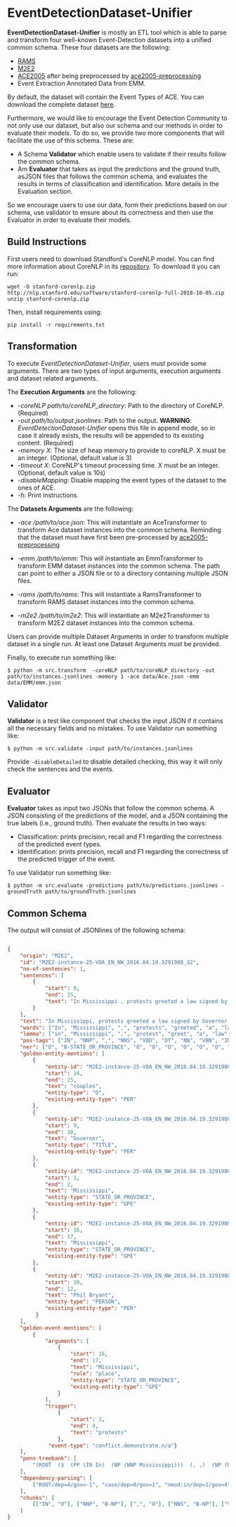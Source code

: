 # EventDetectionDataset-Unifier

**EventDetectionDataset-Unifier** is mostly an ETL tool which is able to parse and transform four well-known Event-Detection 
datasets into a unified common schema. These four datasets are the following:

  - [RAMS](https://nlp.jhu.edu/rams/)
  - [M2E2](https://github.com/limanling/m2e2)
  - [ACE2005](https://catalog.ldc.upenn.edu/LDC2006T06) after being preprocessed by [ace2005-preprocessing](https://github.com/nlpcl-lab/ace2005-preprocessing)
  - Event Extraction Annotated Data from EMM.

By default, the dataset will contain the Event Types of ACE. You can download the complete dataset
[here](https://drive.google.com/file/d/1KxJe_HPTDXM3CDg0k2g6wp6XN1L4nz2G/view?usp=sharing).

Furthermore, we would like to encourage the Event Detection Community to not only use our dataset, but also our schema and our
methods in order to evaluate their models. To do so, we provide two more components that will facilitate the use of this schema.
These are:

- A Schema **Validator** which enable users to validate if their results follow the common schema.
- Am **Evaluator** that takes as input the predictions and the ground truth, asJSON files that follows the common schema, 
  and evaluates the results in terms of classification and identification. More details in the Evaluation section.
  
So we encourage users to use our data, form their predictions based on our schema, use validator to ensure about its correctness
and then use the Evaluator in order to evaluate their models.

## Build Instructions
    
First users need to download Standford's CoreNLP model. You can find more information about CoreNLP in its [repository](https://github.com/stanfordnlp/CoreNLP).
To download it you can run:

```shell script
wget -O stanford-corenlp.zip http://nlp.stanford.edu/software/stanford-corenlp-full-2018-10-05.zip 
unzip stanford-corenlp.zip
```

Then, install requirements using:

    pip install -r requirements.txt


## Transformation

To execute  *EventDetectionDataset-Unifier*, users must provide some arguments. There are two types of input arguments, execution arguments 
and dataset related arguments. 

The **Execution Arguments** are the following:

- *-coreNLP path/to/coreNLP_directory*:  Path to the directory of CoreNLP. (Required)
- *-out path/to/output.jsonlines*: Path to the output. **WARNING**:  *EventDetectionDataset-Unifier* opens this file in append mode, so in case it already exists, the results will be appended to its existing content. (Required)
- *-memory X*: The size of heap memory to provide to coreNLP.  X must be an integer.  (Optional, default value is 3)
- *-timeout X*: CoreNLP's timeout processing time.  X must be an integer.  (Optional, default value is 10s)
- *-disableMapping*: Disable mapping the event types of the dataset to the ones of ACE.
- *-h*:        Print instructions.

The **Datasets Arguments** are the following:

- *-ace /path/to/ace.json*: This will instantiate an AceTransformer to transform Ace dataset instances into the common schema. 
                            Reminding that the dataset must have first been pre-processed by  [ace2005-preprocessing](https://github.com/nlpcl-lab/ace2005-preprocessing)
                            
- *-emm /path/to/emm*:      This will instantiate an EmmTransformer to transform EMM dataset instances into the common schema. 
                            The path can point to either a JSON file or to a directory containing multiple JSON files.

- *-rams /path/to/rams*:    This will instantiate a RamsTransformer to transform RAMS dataset instances into the common schema. 

- *-m2e2 /path/to/m2e2*:    This will instantiate an M2e2Transformer to transform M2E2 dataset instances into the common schema.

Users can provide multiple Dataset Arguments in order to transform multiple dataset in a single run. At least one Dataset Arguments must be provided.

Finally, to execute run something like:
 
    $ python -m src.transform  -coreNLP path/to/coreNLP_directory -out path/to/instances.jsonlines -memory 1 -ace data/Ace.json -emm data/EMM/emm.json 

## Validator

**Validator** is a test like component that checks the input JSON if it contains all the necessary fields and no mistakes.
To use Validator run something like:

    $ python -m src.validate -input path/to/instances.jsonlines

Provide `-disableDetailed` to disable detailed checking, this way it will only check the sentences and the events.

## Evaluator
**Evaluator** takes as input two JSONs that follow the common schema. A JSON consisting of the predictions of the model, 
and a JSON containing the true labels (i.e., ground truth). Then evaluate the results in two ways:
    
- Classification: prints precision, recall and F1 regarding the correctness of the predicted event types.
- Identification: prints precision, recall and F1 regarding the correctness of the predicted trigger of the event.

To use Validator run something like:
    
    $ python -m src.evaluate -predictions path/to/predictions.jsonlines -groundTruth path/to/groundTruth.jsonlines

## Common Schema

The output will consist of JSONlines of the following schema:

```json

{
    "origin": "M2E2", 
    "id": "M2E2-instance-25-VOA_EN_NW_2016.04.19.3291980_32", 
    "no-of-sentences": 1, 
    "sentences": [
        {
            "start": 0, 
            "end": 25, 
            "text": "In Mississippi , protests greeted a law signed by Governor Phil Bryant allowing business owners in Mississippi to refuse service to same - sex couples"
        }
    ],
    "text": "In Mississippi, protests greeted a law signed by Governor Phil Bryant allowing business owners in Mississippi to refuse service to same-sex couples", 
    "words": ["In", "Mississippi", ",", "protests", "greeted", "a", "law", "signed", "by", "Governor", "Phil", "Bryant", "allowing", "business", "owners", "in", "Mississippi", "to", "refuse", "service", "to", "same", "-", "sex", "couples"], 
    "lemma": ["in", "Mississippi", ",", "protest", "greet", "a", "law", "sign", "by", "governor", "Phil", "Bryant", "allow", "business", "owner", "in", "Mississippi", "to", "refuse", "service", "to", "same", "-", "sex", "couple"], 
    "pos-tags": ["IN", "NNP", ",", "NNS", "VBD", "DT", "NN", "VBN", "IN", "NN", "NNP", "NNP", "VBG", "NN", "NNS", "IN", "NNP", "TO", "VB", "NN", "TO", "JJ", ":", "NN", "NNS"], 
    "ner": ["O", "B-STATE_OR_PROVINCE", "O", "O", "O", "O", "O", "O", "O", "B-TITLE", "B-PERSON", "I-PERSON", "O", "O", "O", "O", "B-STATE_OR_PROVINCE", "O", "O", "O", "O", "O", "O", "O", "O"], 
    "golden-entity-mentions": [
        {
            "entity-id": "M2E2-instance-25-VOA_EN_NW_2016.04.19.3291980_32-entity-0", 
            "start": 24, 
            "end": 25, 
            "text": "couples", 
            "entity-type": "O", 
            "existing-entity-type": "PER"
        }, 
        {
            "entity-id": "M2E2-instance-25-VOA_EN_NW_2016.04.19.3291980_32-entity-1", 
            "start": 9, 
            "end": 10, 
            "text": "Governor", 
            "entity-type": "TITLE", 
            "existing-entity-type": "PER"
        }, 
        {
            "entity-id": "M2E2-instance-25-VOA_EN_NW_2016.04.19.3291980_32-entity-2", 
            "start": 1,
            "end": 2,
            "text": "Mississippi",
            "entity-type": "STATE_OR_PROVINCE",
            "existing-entity-type": "GPE"
        },
        {
            "entity-id": "M2E2-instance-25-VOA_EN_NW_2016.04.19.3291980_32-entity-3", 
            "start": 16, 
            "end": 17, 
            "text": "Mississippi", 
            "entity-type": "STATE_OR_PROVINCE", 
            "existing-entity-type": "GPE"
        },
        {
            "entity-id": "M2E2-instance-25-VOA_EN_NW_2016.04.19.3291980_32-entity-4", 
            "start": 10, 
            "end": 12, 
            "text": "Phil Bryant", 
            "entity-type": "PERSON", 
            "existing-entity-type": "PER"
         }
    ], 
    "golden-event-mentions": [
        {
            "arguments": [
                {
                    "start": 16,
                    "end": 17,
                    "text": "Mississippi",
                    "role": "place",
                    "entity-type": "STATE_OR_PROVINCE",
                    "existing-entity-type": "GPE"
                }
            ], 
            "trigger": 
                {
                    "start": 3,
                    "end": 4, 
                    "text": "protests"
                }, 
             "event-type": "conflict.demonstrate.n/a"}
    ], 
    "penn-treebank": [
        "(ROOT  (S  (PP (IN In)  (NP (NNP Mississippi)))  (, ,)  (NP (NNS protests))  (VP (VBD greeted)  (NP  (NP (DT a) (NN law))  (VP (VBN signed)  (PP (IN by)  (NP  (NP (NN Governor) (NNP Phil) (NNP Bryant))  (VP (VBG allowing)  (NP (NN business) (NNS owners))  (PP (IN in)  (NP (NNP Mississippi)))  (S  (VP (TO to)  (VP (VB refuse)  (NP (NN service))  (PP (TO to)  (NP (JJ same)))  (: -)  (NP (NN sex) (NNS couples)))))))))))))"
    ], 
    "dependency-parsing": [
        ["ROOT/dep=4/gov=-1", "case/dep=0/gov=1", "nmod:in/dep=1/gov=4", "punct/dep=2/gov=4", "nsubj/dep=3/gov=4", "det/dep=5/gov=6", "dobj/dep=6/gov=4", "acl/dep=7/gov=6", "case/dep=8/gov=11", "compound/dep=9/gov=11", "compound/dep=10/gov=11", "nmod:by/dep=11/gov=7", "acl/dep=12/gov=11", "compound/dep=13/gov=14", "dobj/dep=14/gov=12", "nsubj:xsubj/dep=14/gov=18", "case/dep=15/gov=16", "nmod:in/dep=16/gov=12", "mark/dep=17/gov=18", "xcomp/dep=18/gov=12", "dobj/dep=19/gov=18", "case/dep=20/gov=21", "nmod:to/dep=21/gov=18", "punct/dep=22/gov=18", "compound/dep=23/gov=24", "parataxis/dep=24/gov=18"]
    ], 
    "chunks": [
        [["IN", "O"], ["NNP", "B-NP"], [",", "O"], ["NNS", "B-NP"], ["VBD", "O"], ["DT", "B-NP"], ["NN", "I-NP"], ["VBN", "O"], ["IN", "O"], ["NN", "B-NP"], ["NNP", "I-NP"], ["NNP", "I-NP"], ["VBG", "O"], ["NN", "B-NP"], ["NNS", "I-NP"], ["IN", "O"], ["NNP", "B-NP"], ["TO", "O"], ["VB", "O"], ["NN", "B-NP"], ["TO", "O"], ["JJ", "B-NP"], [":", "O"], ["NN", "B-NP"], ["NNS", "I-NP"]]
    ]
}

```

